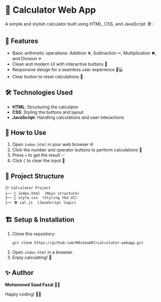 # 📱 Calculator Web App

A simple and stylish calculator built using HTML, CSS, and JavaScript. 🖩✨

## 🚀 Features
- Basic arithmetic operations: Addition ➕, Subtraction ➖, Multiplication ✖, and Division ➗
- Clean and modern UI with interactive buttons 🎨
- Responsive design for a seamless user experience 📱💻
- Clear button to reset calculations 🔄

## 🛠️ Technologies Used
- **HTML**: Structuring the calculator
- **CSS**: Styling the buttons and layout
- **JavaScript**: Handling calculations and user interactions

## 🎯 How to Use
1. Open `index.html` in your web browser 🌐
2. Click the number and operator buttons to perform calculations 🔢
3. Press `=` to get the result ✅
4. Click `C` to clear the input 🔄

## 📂 Project Structure
```
📦 Calculator Project
├── 📄 index.html  (Main structure)
├── 🎨 style.css  (Styling the UI)
├── 🛠️ cal.js  (JavaScript logic)
```

## 🏗️ Setup & Installation
1. Clone this repository:
   ```sh
   git clone https://github.com/MdsSaad07/calculator-webapp.git
   ```
2. Open `index.html` in a browser.
3. Enjoy calculating! 🎉

## ✨ Author
**Mohammed Saad Fazal** 👨‍💻

Happy coding! 🚀🎯

